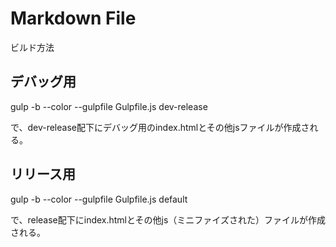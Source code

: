 ﻿# Markdown File

ビルド方法


## デバッグ用
gulp -b --color --gulpfile Gulpfile.js dev-release

で、dev-release配下にデバッグ用のindex.htmlとその他jsファイルが作成される。


## リリース用

gulp -b --color --gulpfile Gulpfile.js default

で、release配下にindex.htmlとその他js（ミニファイズされた）ファイルが作成される。


